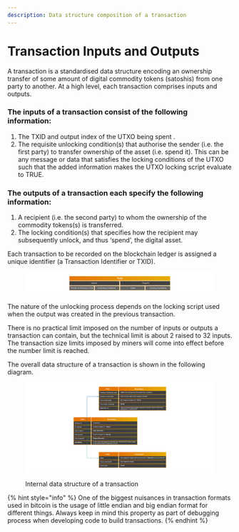```yaml
---
description: Data structure composition of a transaction
---
```


# Transaction Inputs and Outputs

A transaction is a standardised data structure encoding an ownership transfer of some amount of digital commodity tokens (satoshis) from one party to another. At a high level, each transaction comprises inputs and outputs.

### The inputs of a transaction consist of the following information:

1. The TXID and output index of the UTXO being spent .
2. The requisite unlocking condition(s) that authorise the sender (i.e. the first party) to transfer ownership of the asset (i.e. spend it). This can be any message or data that satisfies the locking conditions of the UTXO such that the added information makes the UTXO locking script evaluate to TRUE.

### The outputs of a transaction each specify the following information:

1. A recipient (i.e. the second party) to whom the ownership of the commodity tokens(s) is transferred.
2. The locking condition(s) that specifies how the recipient may subsequently unlock, and thus ‘spend’, the digital asset.

Each transaction to be recorded on the blockchain ledger is assigned a unique identifier (a Transaction Identifier or TXID).

<figure><img src="../../../.gitbook/assets/image (17).png" alt=""><figcaption></figcaption></figure>

The nature of the unlocking process depends on the locking script used when the output was created in the previous transaction.

There is no practical limit imposed on the number of inputs or outputs a transaction can contain, but the technical limit is about 2 raised to 32 inputs. The transaction size limits imposed by miners will come into effect before the number limit is reached.

The overall data structure of a transaction is shown in the following diagram.

<figure><img src="../../../.gitbook/assets/image (18).png" alt=""><figcaption><p>Internal data structure of a transaction</p></figcaption></figure>

{% hint style="info" %}
One of the biggest nuisances in transaction formats used in bitcoin is the usage of little endian and big endian format for different things. Always keep in mind this property as part of debugging process when developing code to build transactions.
{% endhint %}
